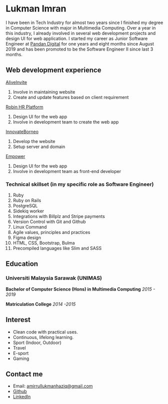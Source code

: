 # Lukman Imran

I have been in Tech Industry for almost two years since I finished my degree in Computer Science with major in Multimedia Computing. Over a year in this industry, I already involved in several web development projects and design UI for web application. I started my career as Junior Software Engineer at [Pandan Digital](www.pandan.digital) for one years and eight months since August 2019 and has been promoted to be the Software Engineer II since last 3 months. 

## Web development experience

[AliveInvite](www.aliveinvite.com)
1. Involve in maintaining website
2. Create and update features based on client requirement

[Robin HR Platform](www.getrobin.app)
1. Design UI for the web app
2. Involve in development team to create the web app

[InnovateBorneo](www.innovateborneo.com)
1. Develop the website
2. Setup server and domain

[Empower](www.empower.pandan.dev)
1. Design UI for the web app
2. Involve in development team as front-end developer

### Technical skillset (in my specific role as Software Engineer)
1. Ruby 
2. Ruby on Rails
3. PostgreSQL
4. Sidekiq worker
5. Integrations with Billplz and Stripe payments
6. Version Control with Git and Github
7. Linux Command
8. Agile values, principles and practices
9. Figma design
10. HTML, CSS, Bootstrap, Bulma
11. Precompiled languages like Slim and SASS

## Education

### Universiti Malaysia Sarawak (UNIMAS)
**Bachelor of Computer Science (Hons) in Multimedia Computing**
*2015 - 2019*

**Matriculation College**
*2014 -2015*

## Interest

- Clean code with practical uses.
- Continuous, lifelong learning.
- Sport (Indoor, Outdoor)
- Travel
- E-sport
- Gaming

## Contact me

- Email: amirrullukmanhaziq@gmail.com
- [Github](https://www.github.com/arlharis)
- [LinkedIn](https://www.linkedin.com/in/arlharis/)

